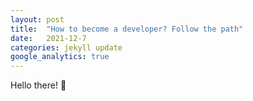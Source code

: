 ```yaml
---
layout: post
title:  "How to become a developer? Follow the path"
date:   2021-12-7
categories: jekyll update
google_analytics: true
---
```


Hello there! :wave:
